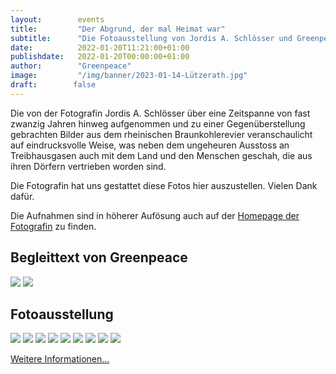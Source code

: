 ```yaml
---
layout:        events
title:         "Der Abgrund, der mal Heimat war"
subtitle:      "Die Fotoausstellung von Jordis A. Schlösser und Greenpeace zum Rheinischen Braunkohlerevier"
date:          2022-01-20T11:21:00+01:00
publishdate:   2022-01-20T00:00:00+01:00
author:        "Greenpeace"
image:         "/img/banner/2023-01-14-Lützerath.jpg"
draft:        false
---
```


Die von der Fotografin Jordis A. Schlösser über eine Zeitspanne von fast
zwanzig Jahren hinweg aufgenommen  und zu einer Gegenüberstellung gebrachten
Bilder aus dem rheinischen Braunkohlerevier veranschaulicht auf eindrucksvolle
Weise, was neben dem ungeheuren Ausstoss an Treibhausgasen auch mit dem Land
und den Menschen geschah, die aus ihren Dörfern vertrieben worden sind.

Die Fotografin hat uns gestattet diese Fotos hier auszustellen. Vielen Dank dafür.

Die Aufnahmen sind in höherer Aufösung auch auf der 
[Homepage der Fotografin](https://www.ostkreuz.de/fotoserien/photographer/jordis-antonia-schloesser/) zu
finden.

Begleittext von Greenpeace
-----------------
![](/img/post/Kohle_Wanderausstellung_2022/ANSICHT_Q00491_Kohle_Banner_Wanderausstellung_Doerfer_2020_v7_16.57.12-0.jpg)
![](/img/post/Kohle_Wanderausstellung_2022/ANSICHT_Q00491_Kohle_Banner_Wanderausstellung_Doerfer_2020_v7_16.57.12-1.jpg)


Fotoausstellung
-----------------

[![](/img/post/Kohle_Wanderausstellung_2022/ANSICHT_Q00491_Kohle_Banner_Wanderausstellung_Doerfer_2020_v7_16.57.12-2.jpg)](/img/post/Kohle_Wanderausstellung_2022/ANSICHT_Q00491_Kohle_Banner_Wanderausstellung_Doerfer_2020_v7_16.57.12-2.jpg)
[![](/img/post/Kohle_Wanderausstellung_2022/ANSICHT_Q00491_Kohle_Banner_Wanderausstellung_Doerfer_2020_v7_16.57.12-3.jpg)](/img/post/Kohle_Wanderausstellung_2022/ANSICHT_Q00491_Kohle_Banner_Wanderausstellung_Doerfer_2020_v7_16.57.12-3.jpg)
[![](/img/post/Kohle_Wanderausstellung_2022/ANSICHT_Q00491_Kohle_Banner_Wanderausstellung_Doerfer_2020_v7_16.57.12-4.jpg)](/img/post/Kohle_Wanderausstellung_2022/ANSICHT_Q00491_Kohle_Banner_Wanderausstellung_Doerfer_2020_v7_16.57.12-4.jpg)
[![](/img/post/Kohle_Wanderausstellung_2022/ANSICHT_Q00491_Kohle_Banner_Wanderausstellung_Doerfer_2020_v7_16.57.12-5.jpg)](/img/post/Kohle_Wanderausstellung_2022/ANSICHT_Q00491_Kohle_Banner_Wanderausstellung_Doerfer_2020_v7_16.57.12-5.jpg)
[![](/img/post/Kohle_Wanderausstellung_2022/ANSICHT_Q00491_Kohle_Banner_Wanderausstellung_Doerfer_2020_v7_16.57.12-6.jpg)](/img/post/Kohle_Wanderausstellung_2022/ANSICHT_Q00491_Kohle_Banner_Wanderausstellung_Doerfer_2020_v7_16.57.12-6.jpg)
[![](/img/post/Kohle_Wanderausstellung_2022/ANSICHT_Q00491_Kohle_Banner_Wanderausstellung_Doerfer_2020_v7_16.57.12-7.jpg)](/img/post/Kohle_Wanderausstellung_2022/ANSICHT_Q00491_Kohle_Banner_Wanderausstellung_Doerfer_2020_v7_16.57.12-7.jpg)
[![](/img/post/Kohle_Wanderausstellung_2022/ANSICHT_Q00491_Kohle_Banner_Wanderausstellung_Doerfer_2020_v7_16.57.12-8.jpg)](/img/post/Kohle_Wanderausstellung_2022/ANSICHT_Q00491_Kohle_Banner_Wanderausstellung_Doerfer_2020_v7_16.57.12-8.jpg)
[![](/img/post/Kohle_Wanderausstellung_2022/ANSICHT_Q00491_Kohle_Banner_Wanderausstellung_Doerfer_2020_v7_16.57.12-9.jpg)](/img/post/Kohle_Wanderausstellung_2022/ANSICHT_Q00491_Kohle_Banner_Wanderausstellung_Doerfer_2020_v7_16.57.12-9.jpg)
[![](/img/post/Kohle_Wanderausstellung_2022/ANSICHT_Q00491_Kohle_Banner_Wanderausstellung_Doerfer_2020_v7_16.57.12-10.jpg)](/img/post/Kohle_Wanderausstellung_2022/ANSICHT_Q00491_Kohle_Banner_Wanderausstellung_Doerfer_2020_v7_16.57.12-10.jpg)



[Weitere Informationen...](https://www.greenpeace.de/klimaschutz/energiewende/kohleausstieg/abgrund-heimat)
